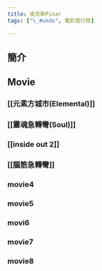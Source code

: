 ```yaml
---
title: 皮克斯Pixar
tags: ["\_#undo", 電影發行商]

---
```


## 簡介

## Movie
### [[元素方城市(Elemental)]]

### [[靈魂急轉彎(Soul)]]
### [[inside out 2]]
### [[腦筋急轉彎]]
### movie4
### movie5
### movi6
### movie7
### movie8
